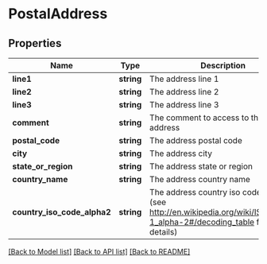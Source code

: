 # PostalAddress

## Properties
Name | Type | Description | Notes
------------ | ------------- | ------------- | -------------
**line1** | **string** | The address line 1 | [optional] 
**line2** | **string** | The address line 2 | [optional] 
**line3** | **string** | The address line 3 | [optional] 
**comment** | **string** | The comment to access to this address | [optional] 
**postal_code** | **string** | The address postal code | [optional] 
**city** | **string** | The address city | [optional] 
**state_or_region** | **string** | The address state or region | [optional] 
**country_name** | **string** | The address country name | [optional] 
**country_iso_code_alpha2** | **string** | The address country iso code alpha 2 (see http://en.wikipedia.org/wiki/ISO_3166-1_alpha-2#/decoding_table for more details) | [optional] 

[[Back to Model list]](../README.md#documentation-for-models) [[Back to API list]](../README.md#documentation-for-api-endpoints) [[Back to README]](../README.md)


